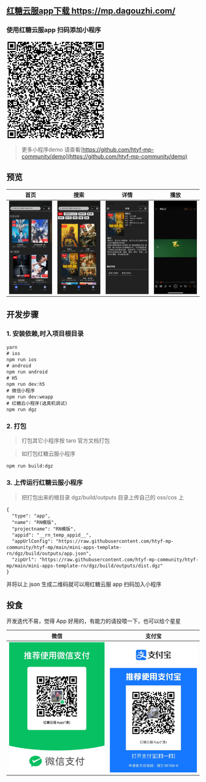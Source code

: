 ## [红糖云服app下载 https://mp.dagouzhi.com/ ](https://mp.dagouzhi.com/)

### 使用红糖云服app 扫码添加小程序

[![小程序码](./qrcode.png)](https://share.dagouzhi.com/#/pages/index/index?data=%7B%22type%22%3A%22app%22%2C%22name%22%3A%22%E7%94%B5%E5%BD%B1%E5%9F%BA%E5%9C%B0%22%2C%22projectname%22%3A%22%E7%94%B5%E5%BD%B1%E5%9F%BA%E5%9C%B0%22%2C%22appid%22%3A%22movie_996%22%2C%22appUrlConfig%22%3A%22https%3A%2F%2Fraw.githubusercontent.com%2Fhtyf-mp-community%2Fmovie%2Fmain%2Fdgz%2Fbuild%2Foutputs%2Fapp.json%22%2C%22zipUrl%22%3A%22https%3A%2F%2Fraw.githubusercontent.com%2Fhtyf-mp-community%2Fmovie%2Fmain%2Fdgz%2Fbuild%2Foutputs%2Fdist.dgz%22%7D)

>更多小程序demo 请查看[https://github.com/htyf-mp-community/demo](https://github.com/htyf-mp-community/demo)

## 预览

| 首页  | 搜索 | 详情 | 播放 |
| ------------- | ------------- | ------------- | ------------- |
| ![小程序码](./docs/IMG_5063_.png)  | ![小程序码](./docs/IMG_5064_.png) | ![小程序码](./docs/IMG_5065_.png)  | ![小程序码](./docs/IMG_5066_.png)  |


## 开发步骤

### 1. 安装依赖,时入项目根目录

```shell
yarn
# ios
npm run ios
# android
npm run android
# H5
npm run dev:h5
# 微信小程序
npm run dev:weapp
# 红糖云小程序(选真机调试)
npm run dgz
```

### 2. 打包

> 打包其它小程序按 taro 官方文档打包

> 如打包红糖云服小程序

```
npm run build:dgz
```

### 3. 上传运行红糖云服小程序

> 把打包出来的根目录 dgz/build/outputs 目录上传自己的 oss/cos 上

```
{
  "type": "app",
  "name": "RN模版",
  "projectname": "RN模版",
  "appid": "__rn_temp_appid__",
  "appUrlConfig": "https://raw.githubusercontent.com/htyf-mp-community/htyf-mp/main/mini-apps-template-rn/dgz/build/outputs/app.json",
  "zipUrl": "https://raw.githubusercontent.com/htyf-mp-community/htyf-mp/main/mini-apps-template-rn/dgz/build/outputs/dist.dgz"
}
```

并将以上 json 生成二维码就可以用红糖云服 app 扫码加入小程序

## 投食

开发迭代不易，觉得 App 好用的，有能力的请投喂一下，也可以给个星星

| 微信  | 支付宝 |
| ------------- | ------------- |
| ![微信](./docs/IMG_5087.jpg)  | ![支付宝](./docs/IMG_5088.jpg) |